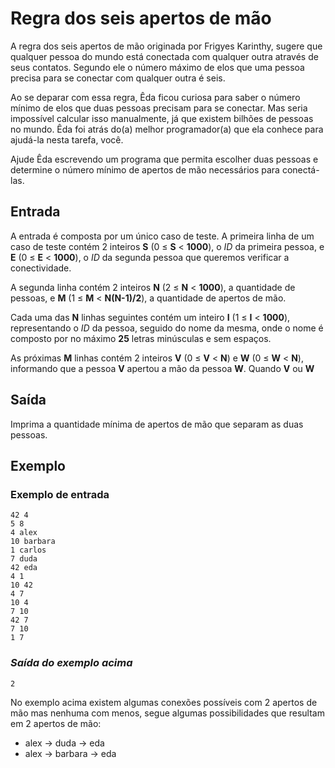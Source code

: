 # Regra dos seis apertos de mão

A regra dos seis apertos de mão originada por Frigyes Karinthy, sugere que qualquer pessoa do mundo está conectada com qualquer outra através de seus contatos. Segundo ele o número máximo de elos que uma pessoa precisa para se conectar com qualquer outra é seis.

Ao se deparar com essa regra, Êda ficou curiosa para saber o número mínimo de elos que duas pessoas precisam para se conectar. Mas seria impossível calcular isso manualmente, já que existem bilhões de pessoas no mundo. Êda foi atrás do(a) melhor programador(a) que ela conhece para ajudá-la nesta tarefa, você.

Ajude Êda escrevendo um programa que permita escolher duas pessoas e determine o número mínimo de apertos de mão necessários para conectá-las.

## Entrada

A entrada é composta por um único caso de teste. A primeira linha de um caso de teste contém 2 inteiros **S** (0 &le; **S** &lt; **1000**), o *ID* da primeira pessoa, e **E** (0 &le; **E** &lt; **1000**), o *ID* da segunda pessoa que queremos verificar a conectividade.

A segunda linha contém 2 inteiros **N** (2 &le; **N** &lt; **1000**), a quantidade de pessoas, e **M** (1 &le; **M** &lt; **N(N-1)/2**), a quantidade de apertos de mão.

Cada uma das **N** linhas seguintes contém um inteiro **I** (1 &le; **I** &lt; **1000**), representando o *ID* da pessoa, seguido do nome da mesma, onde o nome é composto por no máximo **25** letras minúsculas e sem espaços.

As próximas **M** linhas contém 2 inteiros **V** (0 &le; **V** &lt; **N**) e **W** (0 &le; **W** &lt; **N**), informando que a pessoa **V** apertou a mão da pessoa **W**. Quando **V** ou **W** 

## Saída

Imprima a quantidade mínima de apertos de mão que separam as duas pessoas.

## Exemplo

### Exemplo de entrada

```
42 4
5 8
4 alex
10 barbara
1 carlos
7 duda
42 eda
4 1
10 42
4 7
10 4
7 10
42 7
7 10
1 7
```

### *Saída do exemplo acima*

```
2
```

No exemplo acima existem algumas conexões possíveis com 2 apertos de mão mas nenhuma com menos, segue algumas possibilidades que resultam em 2 apertos de mão:

- alex -> duda -> eda
- alex -> barbara -> eda

